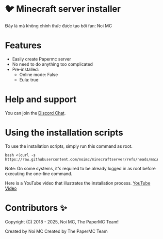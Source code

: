 # 🐦 Minecraft server installer
Đây là mã không chính thức được tạo bởi fan: Noi MC

# Features
- Easily create Papermc server
- No need to do anything too complicated
- Pre-installed:
  - Online mode: False
  - Eula: true

# Help and support
You can join the [Discord Chat](https://dsc.gg/noimc).

# Using the installation scripts
To use the installation scripts, simply run this command as root.
```
bash <(curl -s https://raw.githubusercontent.com/noimc/minecraftserver/refs/heads/main/create.sh)
```
Note: On some systems, it's required to be already logged in as root before executing the one-line command.

Here is a YouTube video that illustrates the installation process.
[YouTube Video]()

# Contributors ✨
Copyright (C) 2018 - 2025, Noi MC, The PaperMC Team!

Created by Noi MC
Created by The PaperMC Team
